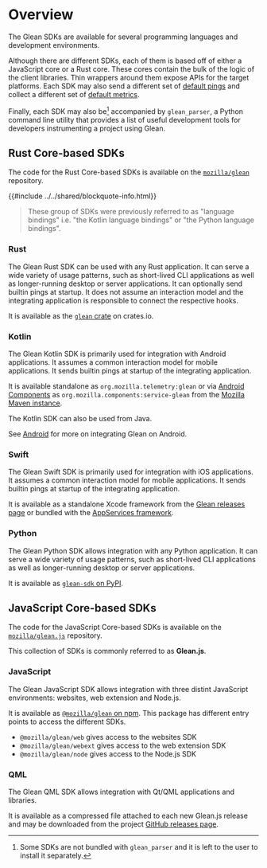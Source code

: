 # Overview

The Glean SDKs are available for several programming languages and development environments.

Although there are different SDKs, each of them is based off of either
a JavaScript core or a Rust core. These cores contain the bulk of the logic
of the client libraries. Thin wrappers around them expose APIs for the target platforms.
Each SDK may also send a different set of [default pings](../user/pings/sent-by-glean.html#available-pings-per-platform)
and collect a different set of [default metrics](../user/collected-metrics/metrics.html).

Finally, each SDK may also be[^1] accompanied by `glean_parser`, a Python command line utility
that provides a list of useful development tools for developers instrumenting a project using Glean.

[^1]: Some SDKs are not bundled with `glean_parser` and it is left to the user to install it separately.

<!-- toc -->

## Rust Core-based SDKs

The code for the Rust Core-based SDKs is available on the
[`mozilla/glean`](https://github.com/mozilla/glean) repository.

{{#include ../../shared/blockquote-info.html}}

> These group of SDKs were previously referred to as "language bindings" i.e.
> "the Kotlin language bindings" or "the Python language bindings".

### Rust

The Glean Rust SDK can be used with any Rust application.
It can serve a wide variety of usage patterns,
such as short-lived CLI applications as well as longer-running desktop or server applications.
It can optionally send builtin pings at startup.
It does not assume an interaction model and the integrating application is responsible to connect the respective hooks.

It is available as the [`glean` crate][glean crate] on crates.io.

[glean crate]: https://crates.io/crates/glean

### Kotlin

The Glean Kotlin SDK is primarily used for integration with Android applications.
It assumes a common interaction model for mobile applications.
It sends builtin pings at startup of the integrating application.

It is available standalone as `org.mozilla.telemetry:glean`
or via [Android Components][ac] as `org.mozilla.components:service-glean`
from the [Mozilla Maven instance][maven].

The Kotlin SDK can also be used from Java.

[ac]: https://github.com/mozilla-mobile/android-components/
[maven]: https://maven.mozilla.org/?prefix=maven2

See [Android](android/) for more on integrating Glean on Android.

### Swift

The Glean Swift SDK is primarily used for integration with iOS applications.
It assumes a common interaction model for mobile applications.
It sends builtin pings at startup of the integrating application.

It is available as a standalone Xcode framework from the [Glean releases page][releases] or bundled with the [AppServices framework][as-releases].

[releases]: https://github.com/mozilla/glean/releases
[as-releases]: https://github.com/mozilla/application-services/releases

### Python

The Glean Python SDK allows integration with any Python application.
It can serve a wide variety of usage patterns,
such as short-lived CLI applications as well as longer-running desktop or server applications.

It is available as [`glean-sdk` on PyPI][pypi].

[pypi]: https://pypi.org/project/glean-sdk/

<!-- ### Firefox Desktop SDK

TODO -->

## JavaScript Core-based SDKs

The code for the JavaScript Core-based SDKs is available on the
[`mozilla/glean.js`](https://github.com/mozilla/glean.js) repository.

This collection of SDKs is commonly referred to as **Glean.js**.

### JavaScript

The Glean JavaScript SDK allows integration with three distint JavaScript environments: websites,
web extension and Node.js.

It is available as [`@mozilla/glean` on npm](https://www.npmjs.com/package/@mozilla/glean).
This package has different entry points to access the different SDKs.

- `@mozilla/glean/web` gives access to the websites SDK
- `@mozilla/glean/webext` gives access to the web extension SDK
- `@mozilla/glean/node` gives access to the Node.js SDK

### QML

The Glean QML SDK allows integration with Qt/QML applications and libraries.

It is available as a compressed file attached to each new Glean.js release
and may be downloaded from the project
[GitHub releases page](https://github.com/mozilla/glean.js/releases/).
